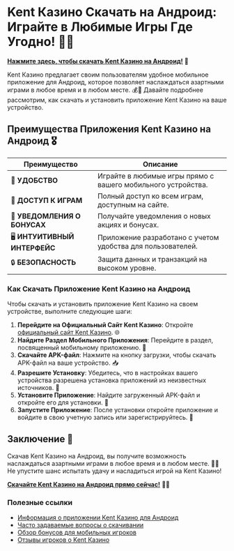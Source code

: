 # Kent Казино Скачать на Андроид: Играйте в Любимые Игры Где Угодно! 🎲✨

[**Нажмите здесь, чтобы скачать Kent Казино на Андроид!**](https://brandplay.link/Fv2WP3js) 🤑

Kent Казино предлагает своим пользователям удобное мобильное приложение для Андроид, которое позволяет наслаждаться азартными играми в любое время и в любом месте. 💰🎉 Давайте подробнее рассмотрим, как скачать и установить приложение Kent Казино на ваше устройство.

## Преимущества Приложения Kent Казино на Андроид 🎖️

| **Преимущество**                 | **Описание**                                          |
|----------------------------------|------------------------------------------------------|
| 📱 **УДОБСТВО**                  | Играйте в любимые игры прямо с вашего мобильного устройства. |
| 🎰 **ДОСТУП К ИГРАМ**            | Полный доступ ко всем играм, доступным на сайте.    |
| 🔔 **УВЕДОМЛЕНИЯ О БОНУСАХ**     | Получайте уведомления о новых акциях и бонусах.     |
| 🖥️ **ИНТУИТИВНЫЙ ИНТЕРФЕЙС**    | Приложение разработано с учетом удобства для пользователей. |
| 🔒 **БЕЗОПАСНОСТЬ**               | Защита данных и транзакций на высоком уровне.       |

### Как Скачать Приложение Kent Казино на Андроид

Чтобы скачать и установить приложение Kent Казино на своем устройстве, выполните следующие шаги:

1. **Перейдите на Официальный Сайт Kent Казино**: Откройте [официальный сайт Kent Казино](https://brandplay.link/Fv2WP3js). 🌐
2. **Найдите Раздел Мобильного Приложения**: Перейдите в раздел, посвященный мобильному приложению. 📲
3. **Скачайте APK-файл**: Нажмите на кнопку загрузки, чтобы скачать APK-файл на ваше устройство. 📥
4. **Разрешите Установку**: Убедитесь, что в настройках вашего устройства разрешена установка приложений из неизвестных источников. 🔧
5. **Установите Приложение**: Найдите загруженный APK-файл и откройте его для установки. 📲
6. **Запустите Приложение**: После установки откройте приложение и войдите в свою учетную запись или зарегистрируйтесь. 🎉

## Заключение 🎊

Скачав Kent Казино на Андроид, вы получите возможность наслаждаться азартными играми в любое время и в любом месте. 🌟💸 Не упустите шанс испытать удачу и насладиться игрой на Kent Казино!

[**Скачайте Kent Казино на Андроид прямо сейчас!**](https://brandplay.link/Fv2WP3js) 💪🎊

### Полезные ссылки
- [Информация о приложении Kent Казино для Андроид](https://brandplay.link/Fv2WP3js)
- [Часто задаваемые вопросы о скачивании](https://brandplay.link/Fv2WP3js)
- [Обзор бонусов для мобильных игроков](https://brandplay.link/Fv2WP3js)
- [Отзывы игроков о Kent Казино](https://brandplay.link/Fv2WP3js)
